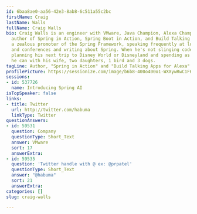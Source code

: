 ```yaml
---
id: 6baa8ae0-aa56-42e3-8ab8-6c511a55c2bc
firstName: Craig
lastName: Walls
fullName: Craig Walls
bio: Craig Walls is an engineer with VMware, Java Champion, Alexa Champion, and the
  author of Spring in Action, Spring Boot in Action, and Build Talking Apps. He's
  a zealous promoter of the Spring Framework, speaking frequently at local user groups
  and conferences and writing about Spring. When he's not slinging code, Craig is
  planning his next trip to Disney World or Disneyland and spending as much time as
  he can with his wife, two daughters, 1 bird and 3 dogs.
tagLine: Author, "Spring in Action" and "Build Talking Apps for Alexa"
profilePicture: https://sessionize.com/image/b6b8-400o400o1-WXXywRwC1FHh36qtmRTVAL.jpeg
sessions:
- id: 537726
  name: Introducing Spring AI
isTopSpeaker: false
links:
- title: Twitter
  url: http://twitter.com/habuma
  linkType: Twitter
questionAnswers:
- id: 59531
  question: Company
  questionType: Short_Text
  answer: VMware
  sort: 17
  answerExtra: 
- id: 59535
  question: 'Twitter handle with @ ex: @prpatel'
  questionType: Short_Text
  answer: "@habuma"
  sort: 21
  answerExtra: 
categories: []
slug: craig-walls

---
```

